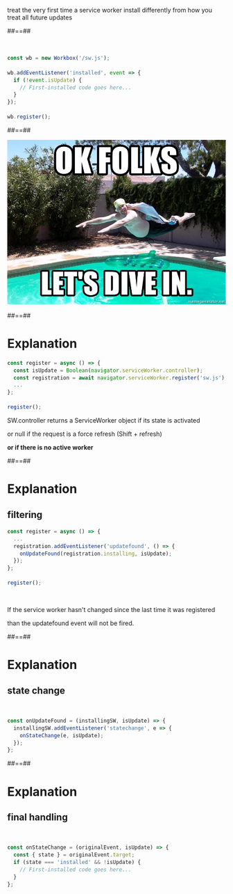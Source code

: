 <!-- .slide: class="quote" data-background="#fb8c00" -->

<p class="quotation">
treat the very first time a service worker install differently from how you treat all future updates
</p>

##==##

<br>

<!-- .slide: class="with-code" data-background="#fb8c00" -->

```javascript
const wb = new Workbox('/sw.js');

wb.addEventListener('installed', event => {
  if (!event.isUpdate) {
    // First-installed code goes here...
  }
});

wb.register();
```

<!-- .element: class="big-code" -->

##==##

<!-- .slide: data-background="black" -->

![h-800](assets/images/ok-folks-lets-dive-in.jpg)

##==##

<!-- .slide: class="with-code flex-row" -->

# Explanation

```javascript
const register = async () => {
  const isUpdate = Boolean(navigator.serviceWorker.controller);
  const registration = await navigator.serviceWorker.register('sw.js');
  ...
};

register();
```

<!-- .element: class="big-code" -->

SW.controller returns a ServiceWorker object if its state is activated

or null if the request is a force refresh (Shift + refresh)

**or if there is no active worker**

##==##

<!-- .slide: class="with-code flex-row" -->

# Explanation

## filtering

```javascript
const register = async () => {
  ...
  registration.addEventListener('updatefound', () => {
    onUpdateFound(registration.installing, isUpdate);
  });
};

register();
```

<!-- .element: class="big-code" -->

<br>

If the service worker hasn't changed since the last time it was registered

than the updatefound event will not be fired.

##==##

# Explanation

## state change

<br>

<!-- .slide: class="with-code flex-row" -->

```javascript
const onUpdateFound = (installingSW, isUpdate) => {
  installingSW.addEventListener('statechange', e => {
    onStateChange(e, isUpdate);
  });
};
```

<!-- .element: class="big-code" -->

##==##

# Explanation

## final handling

<br>

<!-- .slide: class="with-code" -->

```javascript
const onStateChange = (originalEvent, isUpdate) => {
  const { state } = originalEvent.target;
  if (state === 'installed' && !isUpdate) {
    // First-installed code goes here...
  }
};
```

<!-- .element: class="big-code" -->
